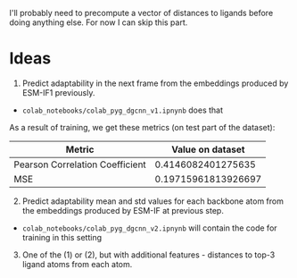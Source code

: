 I'll probably need to precompute a vector of distances to ligands before doing anything else. For now I can skip this part.


# Ideas
1. Predict adaptability in the next frame from the embeddings produced by ESM-IF1 previously.

- `colab_notebooks/colab_pyg_dgcnn_v1.ipnynb` does that

As a result of training, we get these metrics (on test part of the dataset):

|              Metric              |             Value on dataset             |
|--------------------------------------|--------------------------------------|
|  Pearson Correlation Coefficient |          0.4146082401275635          |
|               MSE               |         0.19715961813926697          |


2. Predict adaptability mean and std values for each backbone atom  from the embeddings produced by ESM-IF at previous step.

- `colab_notebooks/colab_pyg_dgcnn_v2.ipnynb` will contain the code for training in this setting

3. One of the (1) or (2), but with additional features - distances to top-3 ligand atoms from each atom.
